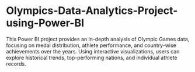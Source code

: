 # Olympics-Data-Analytics-Project-using-Power-BI
This Power BI project provides an in-depth analysis of Olympic Games data, focusing on medal distribution, athlete performance, and country-wise achievements over the years. Using interactive visualizations, users can explore historical trends, top-performing nations, and individual athlete records.

